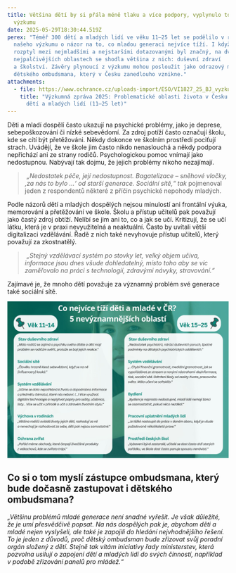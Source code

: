 ```yaml
---
title: Většina dětí by si přála méně tlaku a více podpory, vyplynulo to z našeho
  výzkumu
date: 2025-05-29T18:30:44.519Z
perex: "Téměř 300 dětí a mladých lidí ve věku 11–25 let se podělilo v rámci
  našeho výzkumu o názor na to, co mladou generaci nejvíce tíží. I když věkový
  rozptyl mezi nejmladšími a nejstaršími dotazovanými byl značný, na dvou
  nejpalčivějších oblastech se shodla většina z nich: duševní zdraví
  a školství. Závěry plynoucí z výzkumu mohou posloužit jako odrazový můstek pro
  dětského ombudsmana, který v Česku zanedlouho vznikne."
attachments:
  - file: https://www.ochrance.cz/uploads-import/ESO/VI1827_25_BJ_vyzkumna_zprava.pdf
    title: "Výzkumná zpráva 2025: Problematické oblasti života v Česku z pohledu
      dětí a mladých lidí (11–25 let)"
---
```

Děti a mladí dospělí často ukazují na psychické problémy, jako je deprese, sebepoškozování či nízké sebevědomí. Za zdroj potíží často označují školu, kde se cítí být přetěžováni. Někdy dokonce ve školním prostředí pociťují strach. Uvádějí, že ve škole jim často nikdo nenaslouchá a někdy podpora nepřichází ani ze strany rodičů. Psychologickou pomoc vnímají jako nedostupnou. Nabývají tak dojmu, že jejich problémy nikoho nezajímají.

>  *„Nedostatek péče, její nedostupnost. Bagatelizace – sněhové vločky, ‚za nás to bylo ...‘ od starší generace. Sociální sítě,“ tak* pojmenoval jeden z respondentů některé z příčin psychické nepohody mladých.

Podle názorů dětí a mladých dospělých nejsou minulostí ani frontální výuka, memorování a přetěžování ve škole. Školu a přístup učitelů pak považují jako častý zdroj obtíží. Nelíbí se jim ani to, co a jak se učí. Kritizují, že se učí látku, která je v praxi nevyužitelná a neaktuální. Často by uvítali větší digitalizaci vzdělávání. Řadě z nich také nevyhovuje přístup učitelů, který považují za zkostnatělý.

>  *„Stejný vzdělávací systém po stovky let, velký objem učiva, informace jsou dnes všude dohledatelný, místo toho aby se víc zaměřovalo na práci s technologií, zdravými návyky, stravování.“*

Zajímavé je, že mnoho dětí považuje za významný problém své generace také sociální sítě. 

![Infografika, která shrnuje pět nejčastějších témat, které uváděla dotazovaná skupina dětí (11-15 let), a pět nejčastějších témat, které ve výzkumu uváděli teenageři a mladí dospělí (15-25 let).](top_5_problemy_deti.jpg)

## Co si o tom myslí zástupce ombudsmana, který bude dočasně zastupovat i dětského ombudsmana?

*„Většinu problémů mladé generace není snadné vyřešit. Je však důležité, že je umí přesvědčivě popsat. Na nás dospělých pak je, abychom děti a mladé nejen vyslyšeli, ale také je zapojili do hledání nejvhodnějšího řešení. To je jeden z důvodů, proč dětský ombudsman bude zřizovat svůj poradní orgán složený z dětí. Stejně tak vítám iniciativy řady ministerstev, která pozvolna usilují o zapojení dětí a mladých lidí do svých činností, například v podobě zřizování panelů pro mládež.“*